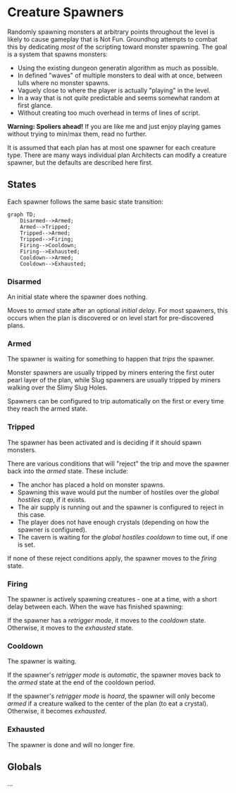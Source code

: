 # Creature Spawners

Randomly spawning monsters at arbitrary points throughout the level is likely
to cause gameplay that is Not Fun. Groundhog attempts to combat this by
dedicating _most_ of the scripting toward monster spawning. The goal is a
system that spawns monsters:

- Using the existing dungeon generatin algorithm as much as possible.
- In defined "waves" of multiple monsters to deal with at once, between lulls
  where no monster spawns.
- Vaguely close to where the player is actually "playing" in the level.
- In a way that is not *quite* predictable and seems somewhat random at first
  glance.
- Without creating too much overhead in terms of lines of script.

**Warning: Spoliers ahead!** If you are like me and just enjoy playing games
without trying to min/max them, read no further.

It is assumed that each plan has at most one spawner for each creature type.
There are many ways individual plan Architects can modify a creature spawner,
but the defaults are described here first.

## States

Each spawner follows the same basic state transition:


```mermaid
graph TD;
    Disarmed-->Armed;
    Armed-->Tripped;
    Tripped-->Armed;
    Tripped-->Firing;
    Firing-->Cooldown;
    Firing-->Exhausted;
    Cooldown-->Armed;
    Cooldown-->Exhausted;
```

### Disarmed

An initial state where the spawner does nothing.

Moves to _armed_ state after an optional _initial delay_. For most spawners,
this occurs when the plan is discovered or on level start for pre-discovered
plans.

### Armed

The spawner is waiting for something to happen that _trips_ the spawner.

Monster spawners are usually tripped by miners entering the first outer pearl
layer of the plan, while Slug spawners are usually tripped by miners walking
over the Slimy Slug Holes.

Spawners can be configured to trip automatically on the first or every time
they reach the armed state.

### Tripped

The spawner has been activated and is deciding if it should spawn monsters.

There are various conditions that will "reject" the trip and move the spawner
back into the _armed_ state. These include:

- The anchor has placed a hold on monster spawns.
- Spawning this wave would put the number of hostiles over the
  _global hostiles cap_, if it exists.
- The air supply is running out and the spawner is configured to reject in
  this case.
- The player does not have enough crystals (depending on how the spawner is
  configured).
- The cavern is waiting for the _global hostiles cooldown_ to time out, if one
  is set.

If none of these reject conditions apply, the spawner moves to the _firing_
state.

### Firing

The spawner is actively spawning creatures - one at a time, with a short delay
between each. When the wave has finished spawning:

If the spawner has a _retrigger mode_, it moves to the _cooldown_ state.
Otherwise, it moves to the _exhausted_ state.

### Cooldown

The spawner is waiting.

If the spawner's _retrigger mode_ is _automatic_, the spawner moves back to the
_armed_ state at the end of the cooldown period.

If the spawner's _retrigger mode_ is _hoard_, the spawner will only become
_armed_ if a creature walked to the center of the plan (to eat a crystal).
Otherwise, it becomes _exhausted_.

### Exhausted

The spawner is done and will no longer fire.

## Globals

...